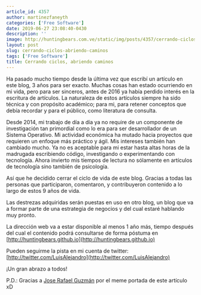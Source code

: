 ```yaml
---
article_id: 4357
author: martinezfaneyth
categories: ['Free Software']
date: 2019-06-27 23:08:40-0430
description: ''
image: http://huntingbears.com.ve/static/img/posts/4357/cerrando-ciclos-abriendo-caminos__1.jpg
layout: post
slug: cerrando-ciclos-abriendo-caminos
tags: ['Free Software']
title: Cerrando ciclos, abriendo caminos
---
```


Ha pasado mucho tiempo desde la última vez que escribí un artículo en este blog, 3 años para ser exacto. Muchas cosas han estado ocurriendo en mi vida, pero para ser sinceros, antes de 2016 ya había perdido interés en la escritura de artículos. La naturaleza de estos artículos siempre ha sido técnica y con propósito académico; para mi, para retener conceptos que debía recordar y para el público, como literatura de consulta.

Desde 2014, mi trabajo de día a día ya no require de un componente de investigación tan primordial como lo era para ser desarrollador de un Sistema Operativo. Mi actividad económica ha mutado hacia proyectos que requieren un enfoque más práctico y ágil. Mis intereses también han cambiado mucho. Ya no es aceptable para mi estar hasta altas horas de la madrugada escribiendo código, investigando o experimentando con tecnología. Ahora invierto mis tiempos de lectura no sólamente en artículos de tecnología sino también de psicología.

Así que he decidido cerrar el ciclo de vida de este blog. Gracias a todas las personas que participaron, comentaron, y contribuyeron contenido a lo largo de estos 9 años de vida.

Las destrezas adquiridas serán puestas en uso en otro blog, un blog que va a formar parte de una estrategia de negocios y del cual estaré hablando muy pronto.

La dirección web va a estar disponible al menos 1 año más, tiempo después del cual el contenido podrá consultarse de forma póstuma en [http://huntingbears.github.io](http://huntingbears.github.io)

Pueden seguirme la pista en mi cuenta de twitter: [http://twitter.com/LuisAlejandro](http://twitter.com/LuisAlejandro)

¡Un gran abrazo a todos!

P.D.: Gracias a [Jose Rafael Guzmán](http://twitter.com/JoseRGuzman) por el meme portada de este artículo xD